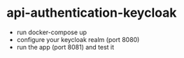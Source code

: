 # api-authentication-keycloak

- run docker-compose up
- configure your keycloak realm (port 8080)
- run the app (port 8081) and test it
